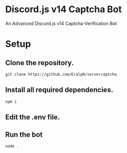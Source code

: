 # Discord.js v14 Captcha Bot
An Advanced Discord.js v14 Captcha-Verification Bot
# Setup
## Clone the repository.
```
git clone https://github.com/EralpR/servercaptcha
```
## Install all required dependencies.
```
npm i
```
## Edit the .env file.
## Run the bot
```
node .
```

